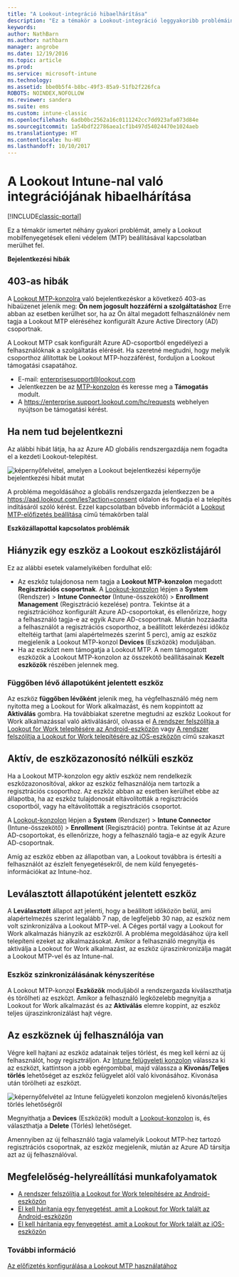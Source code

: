 ```yaml
---
title: "A Lookout-integráció hibaelhárítása"
description: "Ez a témakör a Lookout-integráció leggyakoribb problémáinak hibaelhárítását ismerteti"
keywords: 
author: NathBarn
ms.author: nathbarn
manager: angrobe
ms.date: 12/19/2016
ms.topic: article
ms.prod: 
ms.service: microsoft-intune
ms.technology: 
ms.assetid: bbe0b5f4-b8bc-49f3-85a9-51fb2f226fca
ROBOTS: NOINDEX,NOFOLLOW
ms.reviewer: sandera
ms.suite: ems
ms.custom: intune-classic
ms.openlocfilehash: 6adb0bc2562a16c0111242cc7dd923afa073d84e
ms.sourcegitcommit: 1a54bdf22786aea1cf1b497d54024470e1024aeb
ms.translationtype: HT
ms.contentlocale: hu-HU
ms.lasthandoff: 10/10/2017
---
```

# <a name="troubleshoot-lookout-integration-with-intune"></a>A Lookout Intune-nal való integrációjának hibaelhárítása

[!INCLUDE[classic-portal](../includes/classic-portal.md)]

Ez a témakör ismertet néhány gyakori problémát, amely a Lookout mobilfenyegetések elleni védelem (MTP) beállításával kapcsolatban merülhet fel.

**Bejelentkezési hibák**

## <a name="403-errors"></a>403-as hibák
A [Lookout MTP-konzolra](https://aad.lookout.com) való bejelentkezéskor a következő 403-as hibaüzenet jelenik meg: **Ön nem jogosult hozzáférni a szolgáltatáshoz** Erre abban az esetben kerülhet sor, ha az Ön által megadott felhasználónév nem tagja a Lookout MTP eléréséhez konfigurált Azure Active Directory (AD) csoportnak.

A Lookout MTP csak konfigurált Azure AD-csoportból engedélyezi a felhasználóknak a szolgáltatás elérését. Ha szeretné megtudni, hogy melyik csoporthoz állítottak be Lookout MTP-hozzáférést, forduljon a Lookout támogatási csapatához.

* E-mail: enterprisesupport@lookout.com
* Jelentkezzen be az [MTP-konzolon](http://aad.lookout.com) és keresse meg a **Támogatás** modult.
* A https://enterprise.support.lookout.com/hc/requests webhelyen nyújtson be támogatási kérést.

## <a name="unable-to-sign-in"></a>Ha nem tud bejelentkezni
Az alábbi hibát látja, ha az Azure AD globális rendszergazdája nem fogadta el a kezdeti Lookout-telepítést.

![képernyőfelvétel, amelyen a Lookout bejelentkezési képernyője bejelentkezési hibát mutat](../media/mtp/lookout-mtp-consent-not-accepted-error.png)

A probléma megoldásához a globális rendszergazda jelentkezzen be a https://aad.lookout.com/les?action=consent oldalon és fogadja el a telepítés indításáról szóló kérést. Ezzel kapcsolatban bővebb információt a [Lookout MTP-előfizetés beállítása](../deploy-use/setup-your-lookout-mtd-subscription.md) című témakörben talál

**Eszközállapottal kapcsolatos problémák**

## <a name="device-missing-from-lookout-device-list"></a>Hiányzik egy eszköz a Lookout eszközlistájáról

Ez az alábbi esetek valamelyikében fordulhat elő:
* Az eszköz tulajdonosa nem tagja a **Lookout MTP-konzolon** megadott **Regisztrációs csoportnak**.  A [Lookout-konzolon](http://aad.lookout.com) lépjen a **System** (Rendszer)  > **Intune Connector** (Intune-összekötő) > **Enrollment Management** (Regisztráció kezelése) pontra.  Tekintse át a regisztrációhoz konfigurált Azure AD-csoportokat, és ellenőrizze, hogy a felhasználó tagja-e az egyik Azure AD-csoportnak.  Miután hozzáadta a felhasználót a regisztrációs csoporthoz, a beállított lekérdezési időköz elteltéig tarthat (ami alapértelmezés szerint 5 perc), amíg az eszköz megjelenik a Lookout MTP-konzol **Devices** (Eszközök) moduljában.
* Ha az eszközt nem támogatja a Lookout MTP.  A nem támogatott eszközök a Lookout MTP-konzolon az összekötő beállításainak **Kezelt eszközök** részében jelennek meg.

### <a name="device-reported-as-pending"></a>**Függőben lévő** állapotúként jelentett eszköz

Az eszköz **függőben lévőként** jelenik meg, ha végfelhasználó még nem nyitotta meg a Lookout for Work alkalmazást, és nem koppintott az **Aktiválás** gombra. Ha továbbiakat szeretne megtudni az eszköz Lookout for Work alkalmazással való aktiválásáról, olvassa el [A rendszer felszólítja a Lookout for Work telepítésére az Android-eszközön](http://docs.microsoft.com/intune-user-help/you-are-prompted-to-install-lookout-for-work-android) vagy [A rendszer felszólítja a Lookout for Work telepítésére az iOS-eszközön](https://docs.microsoft.com/intune-user-help/you-are-prompted-to-install-lookout-for-work-ios) című szakaszt

## <a name="device-whos-active-but-has-no-device-id"></a>Aktív, de eszközazonosító nélküli eszköz
Ha a Lookout MTP-konzolon egy aktív eszköz nem rendelkezik eszközazonosítóval, akkor az eszköz felhasználója nem tartozik a regisztrációs csoporthoz. Az eszköz abban az esetben kerülhet ebbe az állapotba, ha az eszköz tulajdonosát eltávolították a regisztrációs csoportból, vagy ha eltávolították a regisztrációs csoportot.

A [Lookout-konzolon](http://aad.lookout.com) lépjen a **System** (Rendszer)  > **Intune Connector** (Intune-összekötő) > **Enrollment** (Regisztráció) pontra.  Tekintse át az Azure AD-csoportokat, és ellenőrizze, hogy a felhasználó tagja-e az egyik Azure AD-csoportnak.

Amíg az eszköz ebben az állapotban van, a Lookout továbbra is értesíti a felhasználót az észlelt fenyegetésekről, de nem küld fenyegetés-információkat az Intune-hoz.

## <a name="device-reported-as-disconnected"></a>**Leválasztott** állapotúként jelentett eszköz

A **Leválasztott** állapot azt jelenti, hogy a beállított időközön belül, ami alapértelmezés szerint legalább 7 nap, de legfeljebb 30 nap, az eszköz nem volt szinkronizálva a Lookout MTP-vel. A Céges portál vagy a Lookout for Work alkalmazás hiányzik az eszközről. A probléma megoldásához újra kell telepíteni ezeket az alkalmazásokat. Amikor a felhasználó megnyitja és aktiválja a Lookout for Work alkalmazást, az eszköz újraszinkronizálja magát a Lookout MTP-vel és az Intune-nal.

### <a name="forcing-a-device-sync"></a>Eszköz szinkronizálásának kényszerítése
A Lookout MTP-konzol **Eszközök** moduljából a rendszergazda kiválaszthatja és törölheti az eszközt.   Amikor a felhasználó legközelebb megnyitja a Lookout for Work alkalmazást és az **Aktiválás** elemre koppint, az eszköz teljes újraszinkronizálást hajt végre.

## <a name="device-has-a-new-user"></a>Az eszköznek új felhasználója van
Végre kell hajtani az eszköz adatainak teljes törlést, és meg kell kérni az új felhasználót, hogy regisztráljon.  Az [Intune felügyeleti konzolon](https://manage.microsoft.com) válassza ki az eszközt, kattintson a jobb egérgombbal, majd válassza a **Kivonás/Teljes törlés** lehetőséget az eszköz felügyelet alól való kivonásához. Kivonása után törölheti az eszközt.

![képernyőfelvétel az Intune felügyeleti konzolon megjelenő kivonás/teljes törlés lehetőségről](../media/mtp/mtp-retire-device-intune-console.png)

Megnyithatja a **Devices** (Eszközök) modult a [Lookout-konzolon](http://aad.lookout.com) is, és választhatja a **Delete** (Törlés) lehetőséget.

Amennyiben az új felhasználó tagja valamelyik Lookout MTP-hez tartozó regisztrációs csoportnak, az eszköz megjelenik, miután az Azure AD társítja azt az új felhasználóval.

## <a name="compliance-remediation-workflows"></a>Megfelelőség-helyreállítási munkafolyamatok
- [A rendszer felszólítja a Lookout for Work telepítésére az Android-eszközön]( http://docs.microsoft.com/intune-user-help/you-are-prompted-to-install-lookout-for-work-android)
- [El kell hárítania egy fenyegetést, amit a Lookout for Work talált az Android-eszközön](http://docs.microsoft.com/intune-user-help/you-need-to-resolve-a-threat-found-by-lookout-for-work-android)
- [El kell hárítania egy fenyegetést, amit a Lookout for Work talált az iOS-eszközön](https://docs.microsoft.com/intune-user-help/you-need-to-resolve-a-threat-found-by-lookout-for-work-ios)


### <a name="see-also"></a>További információ
[Az előfizetés konfigurálása a Lookout MTP használatához](/intune-classic/deploy-use/set-up-your-subscription-with-lookout-mtp)
